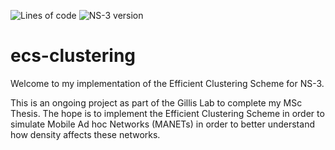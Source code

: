 ![Lines of code](https://img.shields.io/tokei/lines/github/PHoulding/ecs-clustering)
![NS-3 version](https://img.shields.io/badge/NS--3-3.34-blueviolet?style=plastic)

# ecs-clustering
Welcome to my implementation of the Efficient Clustering Scheme for NS-3.

This is an ongoing project as part of the Gillis Lab to complete my MSc Thesis.
The hope is to implement the Efficient Clustering Scheme in order to simulate
Mobile Ad hoc Networks (MANETs) in order to better understand how density affects
these networks.
